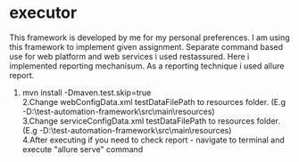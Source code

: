 # executor

This framework is developed by me for my personal preferences. I am using this framework to implement given assignment. Separate command based use for web platform and web services i used restassured. Here i implemented reporting mechanisum. As a reporting technique i used allure report.

1. mvn install -Dmaven.test.skip=true  <br/>
2.Change webConfigData.xml testDataFilePath to resources folder. (E.g -D:\test-automation-framework\src\main\resources) <br/>
3.Change serviceConfigData.xml testDataFilePath to resources folder. (E.g -D:\test-automation-framework\src\main\resources)<br/>
4.After executing if you need to check report - navigate to terminal and execute "allure serve" command
